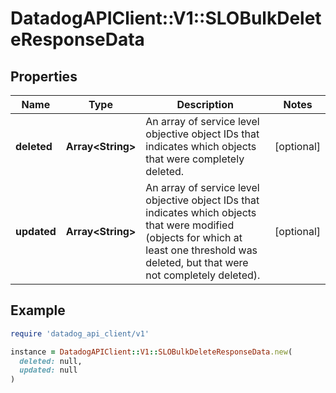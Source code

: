 # DatadogAPIClient::V1::SLOBulkDeleteResponseData

## Properties

| Name | Type | Description | Notes |
| ---- | ---- | ----------- | ----- |
| **deleted** | **Array&lt;String&gt;** | An array of service level objective object IDs that indicates which objects that were completely deleted. | [optional] |
| **updated** | **Array&lt;String&gt;** | An array of service level objective object IDs that indicates which objects that were modified (objects for which at least one threshold was deleted, but that were not completely deleted). | [optional] |

## Example

```ruby
require 'datadog_api_client/v1'

instance = DatadogAPIClient::V1::SLOBulkDeleteResponseData.new(
  deleted: null,
  updated: null
)
```

